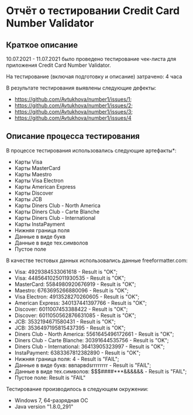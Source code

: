 # Отчёт о тестировании Credit Card Number Validator


## Краткое описание

10.07.2021 - 11.07.2021 было проведено тестирование чек-листа для приложения Credit Card Number Validator.


На тестирование (включая подготовку и описание) затрачено: 4 часа

В результате тестирования выявлены следующие дефекты:

* https://github.com/Avtukhova/number1/issues/1;
* https://github.com/Avtukhova/number1/issues/2;
* https://github.com/Avtukhova/number1/issues/3;
* https://github.com/Avtukhova/number1/issues/4

## Описание процесса тестирования

В процессе тестирования использовались следующие артефакты*:
* Карты Visa
* Карты MasterCard
* Карты Maestro
* Карты Visa Electron
* Карты American Express 
* Карты Discover
* Карты JCB
* Карты Diners Club - North America
* Карты Diners Club - Carte Blanche
* Карты Diners Club - International
* Карты InstaPayment
* Нижняя граница поля
* Данные в виде букв
* Данные в виде тех.символов
* Пустое поле
  

В качестве тестовых данных использовались данные freeformatter.com:
* Visa: 4929384533061618 - Result is "OK";
* Visa: 4485641025011930535 - Result is "OK";
* MasterCard: 5584980920676919 - Result is "OK";
* Maestro: 6763695266880096 - Result is "OK";
* Visa Electron: 4913528270260605 - Result is "OK";
* American Express: 340137441397766 - Result is "OK";
* Discover: 6011007453388422 - Result is "OK";
* Discover: 6011050562876631085 - Result is "OK";
* JCB: 3532194671580431 - Result is "OK";
* JCB: 3536497195815437395 - Result is "OK";
* Diners Club - North America: 5561645496172661 - Result is "OK";
* Diners Club - Carte Blanche: 30391644535756  - Result is "OK";
* Diners Club - International: 36413905323997 - Result is "OK";
* InstaPayment: 6383367812382890 - Result is "OK";
* Нижняя граница поля: 4 - Result is "FAIL";
* Данные в виде букв: ввпарвdsrrrrrrrr - Result is "FAIL";
* Данные в виде тех.символов: $$$####***&&&&&& - Result is "FAIL";
* Пустое поле: Result is "FAIL"

Тестирование производилось в следующем окружении:
* Windows 7, 64-разрядная ОС
* Java version "1.8.0_291"
